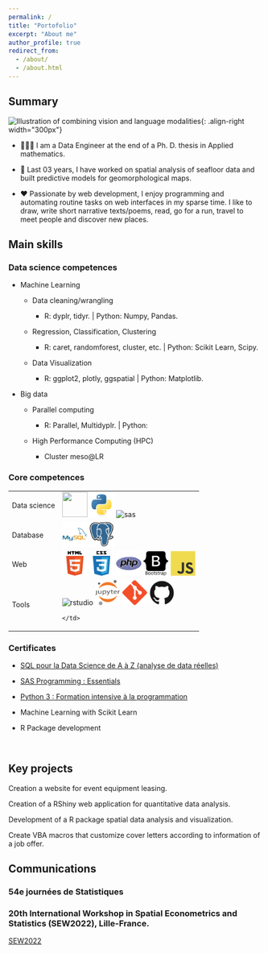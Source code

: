 ```yaml
---
permalink: /
title: "Portofolio"
excerpt: "About me"
author_profile: true
redirect_from: 
  - /about/
  - /about.html
---
```


## Summary
![Illustration of combining vision and language modalities](/images/image_to_text_vis.png){: .align-right width="300px"}
- 👨🏻‍💻 I am a Data Engineer at the end of a Ph. D. thesis in Applied mathematics.

- 🔭 Last 03 years, I have worked on spatial analysis of seafloor data and built predictive models for geomorphological maps.

- ❤️ Passionate by web development, I enjoy programming and automating routine tasks on web interfaces in my sparse time.​ I like to draw, write short narrative texts/poems, read, go for a run, travel to meet people and discover new places. 

## Main skills

### Data science competences

+ Machine Learning ​

  - Data cleaning/wrangling​

     - R: dyplr, tidyr. | Python: Numpy, Pandas.

  - Regression, Classification, Clustering​

     - R: caret, randomforest, cluster, etc. | Python: Scikit Learn, Scipy​.

  - Data Visualization​

     - R: ggplot2, plotly, ggspatial | Python: Matplotlib​.

+ Big data​

  - Parallel computing​

     - R: Parallel, Multidyplr​. | Python:

  - High Performance Computing (HPC)​

     - Cluster meso@LR

### Core competences

<table>
<tbody>
<tr>
    <td>Data science</td>
    <td>
        <img src="https://cdn.jsdelivr.net/gh/devicons/devicon/icons/r/r-original.svg" width="50" height="50"/>
        <img src="https://raw.githubusercontent.com/devicons/devicon/master/icons/python/python-original.svg" alt="python" width="50" height="50"/>
        <img src="https://github.com/latsouckfaye/devicon/blob/master/icons/anaconda/anaconda-original-wordmark.svg" alt="sas" width="50" height="50"/>
    </td>
</tr>

<td>Database</td>
    <td>
        <img src="https://raw.githubusercontent.com/devicons/devicon/master/icons/mysql/mysql-original-wordmark.svg" alt="mysql" width="50" height="50"/>
        <img src='https://raw.githubusercontent.com/devicons/devicon/master/icons/postgresql/postgresql-original.svg' alt='git icon' width="50" height="50" />
    </td>
<tr>
    <td>Web</td>
    <td>
        <img src="https://raw.githubusercontent.com/devicons/devicon/master/icons/html5/html5-original-wordmark.svg" alt="html5" width="50" height="50" /> 
        <img src="https://raw.githubusercontent.com/devicons/devicon/master/icons/css3/css3-original-wordmark.svg" alt="css3" width="50" height="50" /> 
        <img src="https://raw.githubusercontent.com/devicons/devicon/master/icons/php/php-original.svg" alt="php" width="50" height="50"/> 
        <img src="https://raw.githubusercontent.com/devicons/devicon/master/icons/bootstrap/bootstrap-plain-wordmark.svg" alt="bootstrap" width="50" height="50" /> 
        <img src="https://raw.githubusercontent.com/devicons/devicon/master/icons/javascript/javascript-original.svg" alt="javascript" width="50" height="50"/>
    </td>
</tr>
<tr>
    <td>Tools</td>
    <td>
        <img src="https://raw.githubusercontent.com/devicons/devicon/master/icons/rstudio/rstudio-original-wordmark.svg" alt="rstudio" width="50" height="50"/>
        <img src="https://raw.githubusercontent.com/devicons/devicon/master/icons/jupyter/jupyter-original-wordmark.svg" alt="Jupyter" width="50" height="50"/>
        <img src='https://raw.githubusercontent.com/devicons/devicon/master/icons/git/git-original.svg' alt='git icon' width="50" height="50" />
        <img src='https://raw.githubusercontent.com/devicons/devicon/master/icons/github/github-original.svg' alt='GitHub icon' width="50" height="50"/>
        
    </td>
</tr>
</tbody>
</table>

### Certificates 

+ [SQL pour la Data Science de A à Z (analyse de data réelles)](https://www.udemy.com/share/101uky3@BfgbUp39JbQhqc74XinDrco7_aIppr_KtVYXYI7vntQCCh85tv_BQlUFXzt4e3wP/)

+ [SAS Programming : Essentials](https://www.youracclaim.com/badges/d7723949-77c3-4e2a-a5cc-c36af5a7dbbe/public_url)

+ [Python 3 : Formation intensive à la programmation​](https://udemy.com/certificate/UC-be63f4ca-6da8-44f4-8690-d2d559326d07)

+ Machine Learning with Scikit Learn​

+ R Package development​

​
## Key projects

Creation a website for event equipment leasing.​

Creation of a RShiny web application for quantitative data analysis.​

Development of a R package spatial data analysis and visualization.​

Create VBA macros that customize cover letters according to information of a job offer. ​

## Communications

### 54e journées de Statistiques

### 20th International Workshop in Spatial Econometrics and Statistics (SEW2022), Lille-France.

[SEW2022](../images/posterSEW.png)










